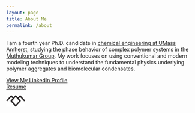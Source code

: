 ```yaml
---
layout: page
title: About Me
permalink: /about
---
```


I am a fourth year Ph.D. candidate in <a href="https://www.umass.edu/engineering/academics/departments/chemical-engineering">chemical engineering at UMass Amherst</a>, studying the phase behavior of complex polymer systems in the <a href="http://theory.pse.umass.edu/">Muthukumar Group</a>. My work focuses on using conventional and modern modeling techniques to understand the fundamental physics underlying polymer aggregates and biomolecular condensates.

<a href="https://www.linkedin.com/in/samuel-hoover">View My LinkedIn Profile</a> <br>
<a href="/assets/resume/resume.pdf">Resume</a>

<p align="left">
  <img src="/assets/about/imgs/owl-cave.png" width="50" />
</p>